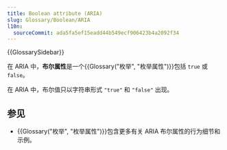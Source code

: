 ```yaml
---
title: Boolean attribute (ARIA)
slug: Glossary/Boolean/ARIA
l10n:
  sourceCommit: ada5fa5ef15eadd44b549ecf906423b4a2092f34
---
```


{{GlossarySidebar}}

在 ARIA 中，**布尔属性**是一个{{Glossary("枚举", "枚举属性")}}包括 `true` 或 `false`。

在 ARIA 中，布尔值只以字符串形式 `"true"` 和 `"false"` 出现。

## 参见

- {{Glossary("枚举", "枚举属性")}}包含更多有关 ARIA 布尔属性的行为细节和示例。
